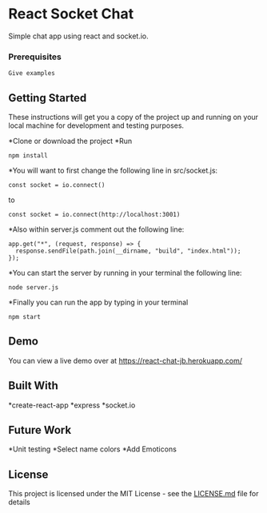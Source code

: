 # React Socket Chat

Simple chat app using react and socket.io.

### Prerequisites



```
Give examples
```


## Getting Started

These instructions will get you a copy of the project up and running on your local machine for development and testing purposes.

*Clone or download the project
*Run
```
npm install
```

*You will want to first change the following line in src/socket.js:
```
const socket = io.connect()
```
to 
```
const socket = io.connect(http://localhost:3001)
```

*Also within server.js comment out the following line:
```
app.get("*", (request, response) => {
  response.sendFile(path.join(__dirname, "build", "index.html"));
});
```

*You can start the server by running in your terminal the following line:
```
node server.js
```

*Finally you can run the app by typing in your terminal
```
npm start
```

## Demo

You can view a live demo over at https://react-chat-jb.herokuapp.com/

## Built With

*create-react-app
*express
*socket.io

## Future Work

*Unit testing
*Select name colors
*Add Emoticons

## License

This project is licensed under the MIT License - see the [LICENSE.md](LICENSE.md) file for details
